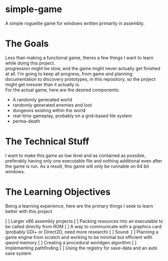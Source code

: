 # simple-game
A simple roguelite game for windows written primarily in assembly.

# The Goals
Less than making a functional game, theres a few things I want to learn while doing this project.  
progression might be slow, and the game might never actually get finished at all. I'm going to keep all progress, from game and planning documentation to discovery prototypes, in this repository, so the project might get messier than it actually is.  
For the actual game, here are the desired components:
- A randomly generated world
- randomly generated enemies and loot
- dungeons existing within the world
- real-time gameplay, probably on a grid-based tile system
- perma-death

# The Technical Stuff
I want to make this game as low level and as contained as possible, preferably having only one executable file and nothing additional even after the game is run. As a result, this game will only be runnable on 64 bit windows.    
# The Learning Objectives 
Being a learning experience, here are the primary things I seek to learn better
with this project

[ ] Larger x86 assembly projects 
[ ] Packing resources into an executable to be called directly from ROM
[ ] A way to communicate with a graphics card (probably GDI+ or Direct2D, need more research)
[ ] Sound.
[ ] Planning a game engine from scratch and working to be minimal but efficient with qword memory
[ ] Creating a procedural worldgen algorithm
[ ] Implementing pathfinding 
[ ] Using the registry for save-data and an auto save system 
